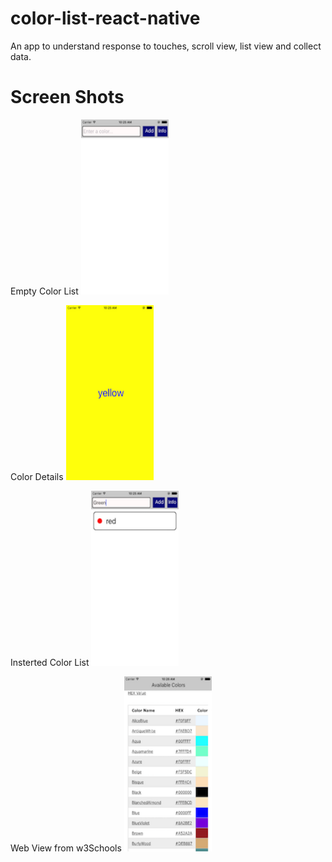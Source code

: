 # color-list-react-native
An app to understand response to touches, scroll view, list view and collect data.


# Screen Shots

Empty Color List
<img src="./assets/screenshots/empty-color-list.png" alt="Drawing" width="140" height="280"/>

Color Details
<img src="./assets/screenshots/color-detail-view.png" alt="Drawing" width="140" height="280"/>

Insterted Color List
<img src="./assets/screenshots/insert-color.png" alt="Drawing" width="140" height="280"/>

Web View from w3Schools
<img src="./assets/screenshots/web-view.png" alt="Drawing" width="140" height="280"/>
